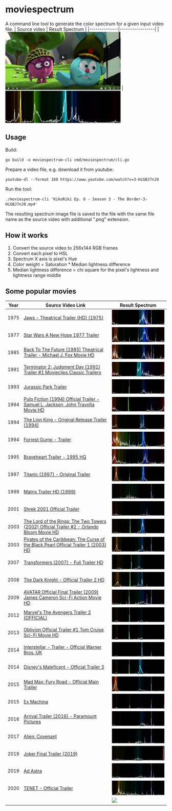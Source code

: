 # moviespectrum

A command line tool to generate the color spectrum for a given input video file.
| Source video | Result Spectrum |
|--------------|-----------------|
| <img src="examples/Screenshot_20201022_103659.png" width="360"/> | <img src="examples/KikoRiki%20Ep.%206%20-%20Season%203%20-%20The Border-3-HiGBJ7nJ0.mp4.png" width="360" />

## Usage

Build:
```
go build -o moviespectrum-cli cmd/moviespectrum/cli.go
```

Prepare a video file, e.g. download it from youtube:
```
youtube-dl --format 160 https://www.youtube.com/watch?v=3-HiGBJ7nJ0
```

Run the tool:
```
./moviespectrum-cli 'KikoRiki Ep. 6 - Season 3 - The Border-3-HiGBJ7nJ0.mp4'
```

The resulting spectrum image file is saved to the file with the same file name as the source video with additional 
".png" extension.

## How it works

1. Convert the source video to 256x144 RGB frames
2. Convert each pixel to HSL
3. Spectrum X axis is pixel's Hue
4. Color weight = Saturation * Median lightness difference
5. Median lightness difference = chi square for the pixel's lightness and lightness range middle 

## Some popular movies

| Year | Source Video Link | Result Spectrum |
|------|-------------------|-----------------|
| 1975 | [Jaws - Theatrical Trailer (HD) (1975)](https://www.youtube.com/watch?v=4pxkU9GVAoA) | <img src="examples/Jaws%20-%20Theatrical%20Trailer%20(HD)%20(1975)-4pxkU9GVAoA.mp4.png"/> |
| 1977 | [Star Wars A New Hope 1977 Trailer](https://www.youtube.com/watch?v=1g3_CFmnU7k) | <img src="examples/Star%20Wars%20A%20New%20Hope%201977%20Trailer-1g3_CFmnU7k.mp4.png"/> |
| 1985 | [Back To The Future (1985) Theatrical Trailer - Michael J. Fox Movie HD](https://www.youtube.com/watch?v=qvsgGtivCgs) | <img src="examples/Back%20To%20The%20Future%20(1985)%20Theatrical%20Trailer%20-%20Michael%20J.%20Fox%20Movie%20HD-qvsgGtivCgs.mp4.png"/> |
| 1991 | [Terminator 2: Judgment Day (1991) Trailer #1 Movieclips Classic Trailers](https://www.youtube.com/watch?v=CRRlbK5w8AE) | <img src="examples/Terminator%202%20-%20Judgment%20Day%20%281991%29%20Trailer%20%231%20_%20Movieclips%20Classic%20Trailers-CRRlbK5w8AE.mp4.png"/> |
| 1993 | [Jurassic Park Trailer](https://www.youtube.com/watch?v=lc0UehYemQA) | <img src="examples/Jurassic%20Park%20Trailer-lc0UehYemQA.mp4.png"/> |
| 1994 | [Pulp Fiction (1994) Official Trailer - Samuel L. Jackson, John Travolta Movie HD](https://www.youtube.com/watch?v=5ZAhzsi1ybM) | <img src="examples/Pulp%20Fiction%20%281994%29%20Official%20Trailer%20-%20Samuel%20L.%20Jackson%2C%20John%20Travolta%20Movie%20HD-5ZAhzsi1ybM.mp4.png"/> |
| 1994 | [The Lion King - Original Release Trailer (1994)](https://www.youtube.com/watch?v=hY7xBISLBIA) | <img src="examples/The%20Lion%20King%20-%20Original%20Release%20Trailer%20%281994%29-hY7xBISLBIA.mp4.png"/> |
| 1994 | [Forrest Gump - Trailer](https://www.youtube.com/watch?v=bLvqoHBptjg) | <img src="examples/Forrest%20Gump%20-%20Trailer-bLvqoHBptjg.mp4.png"/> |
| 1995 | [Braveheart Trailer - 1995 HQ](https://www.youtube.com/watch?v=1cnoM8EiGGU) | <img src="examples/Braveheart%20Trailer%20-%201995%20HQ-1cnoM8EiGGU.mp4.png"/> |
| 1997 | [Titanic (1997) - Original Trailer](https://www.youtube.com/watch?v=jUm88F3MEbQ) | <img src="examples/Titanic%20%281997%29%20-%20Original%20Trailer-jUm88F3MEbQ.mp4.png"/> |
| 1999 | [Matrix Trailer HD (1999)](https://www.youtube.com/watch?v=m8e-FF8MsqU) | <img src="examples/Matrix%20Trailer%20HD%20%281999%29-m8e-FF8MsqU.mp4.png"/> |
| 2001 | [Shrek 2001 Official Trailer](https://www.youtube.com/watch?v=ooJJX3R42WM) | <img src="examples/Shrek%202001%20Official%20Trailer-ooJJX3R42WM.mp4.png"/> |
| 2003 | [The Lord of the Rings: The Two Towers (2002) Official Trailer #2 - Orlando Bloom Movie HD](https://www.youtube.com/watch?v=LbfMDwc4azU) | <img src="examples/The%20Lord%20of%20the%20Rings%20-%20The%20Two%20Towers%20%282002%29%20Official%20Trailer%20%232%20-%20Orlando%20Bloom%20Movie%20HD-LbfMDwc4azU.mp4.png"/> |
| 2003 | [Pirates of the Caribbean: The Curse of the Black Pearl Official Trailer 1 (2003) HD](https://www.youtube.com/watch?v=naQr0uTrH_s) | <img src="examples/Pirates%20of%20the%20Caribbean%20-%20The%20Curse%20of%20the%20Black%20Pearl%20Official%20Trailer%201%20%282003%29%20HD-naQr0uTrH_s.mp4.png"/>
| 2007 | [Transformers (2007) - Full Trailer HD](https://www.youtube.com/watch?v=dxQxgAfNzyE) | <img src="examples/Transformers%20%282007%29%20-%20Full%20Trailer%20%5BHD%5D-dxQxgAfNzyE.mp4.png"/> |
| 2008 | [The Dark Knight - Official Trailer 2 HD](https://www.youtube.com/watch?v=TQfATDZY5Y4) | <img src="examples/The%20Dark%20Knight%20-%20Official%20Trailer%202%20%5BHD%5D-TQfATDZY5Y4.mp4.png"/> |
| 2009 | [AVATAR Official Final Trailer (2009) James Cameron Sci-Fi Action Movie HD](https://www.youtube.com/watch?v=6ziBFh3V1aM&t=9s) | <img src="examples/AVATAR%20Official%20Final%20Trailer%20%282009%29%20James%20Cameron%20Sci-Fi%20Action%20Movie%20HD-6ziBFh3V1aM.mp4.png"/> |
| 2012 | [Marvel's The Avengers Trailer 2 (OFFICIAL)](https://www.youtube.com/watch?v=hIR8Ar-Z4hw) | <img src="examples/Marvel%27s%20The%20Avengers%20Trailer%202%20%28OFFICIAL%29-hIR8Ar-Z4hw.mp4.png"/> |
| 2013 | [Oblivion Official Trailer #1 Tom Cruise Sci-Fi Movie HD](https://www.youtube.com/watch?v=XmIIgE7eSak) | <img src="examples/Oblivion%20Official%20Trailer%20%231%20Tom%20Cruise%20Sci-Fi%20Movie%20HD-XmIIgE7eSak.mp4.png"/> |
| 2014 | [Interstellar - Trailer - Official Warner Bros. UK](https://www.youtube.com/watch?v=zSWdZVtXT7E) | <img src="examples/Interstellar%20-%20Trailer%20-%20Official%20Warner%20Bros.%20UK-zSWdZVtXT7E.mp4.png"/> |
| 2014 | [Disney's Maleficent - Official Trailer 3](https://www.youtube.com/watch?v=w-XO4XiRop0) | <img src="examples/Disney%27s%20Maleficent%20-%20Official%20Trailer%203-w-XO4XiRop0.mp4.png"/> |
| 2015 | [Mad Max: Fury Road - Official Main Trailer](https://www.youtube.com/watch?v=hEJnMQG9ev8) | <img src="examples/Mad%20Max%20-%20Fury%20Road%20-%20Official%20Main%20Trailer%20%5BHD%5D-hEJnMQG9ev8.mp4.png"/> |
| 2015 | [Ex Machina](https://www.youtube.com/watch?v=bggUmgeMCdc) | <img src="examples/Ex%20Machina%20_%20Official%20Trailer%20HD%20_%20A24-bggUmgeMCdc.mp4.png"/> |
| 2016 | [Arrival Trailer (2016) - Paramount Pictures](https://www.youtube.com/watch?v=tFMo3UJ4B4g) | <img src="examples/Arrival%20Trailer%20%282016%29%20-%20Paramount%20Pictures-tFMo3UJ4B4g.mp4.png"/> |
| 2017 | [Alien: Covenant](https://www.youtube.com/watch?v=svnAD0TApb8) | <img src="examples/Alien%20-%20Covenant%20_%20Official%20Trailer%20%5BHD%5D%20_%2020th%20Century%20FOX-svnAD0TApb8.mp4.png"/> |
| 2019 | [Joker Final Trailer (2019)](https://www.youtube.com/watch?v=rgXplohCw5o) | <img src="examples/Joker%20Final%20Trailer%20%282019%29%20_%20Movieclips%20Trailers-rgXplohCw5o.mp4.png"/> |
| 2019 | [Ad Astra](https://www.youtube.com/watch?v=P6AaSMfXHbA) | <img src="examples/Ad%20Astra%20_%20Official%20Trailer%20%5BHD%5D%20_%2020th%20Century%20FOX-P6AaSMfXHbA.mp4.png"/> |
| 2020 | [TENET - Official Trailer](https://www.youtube.com/watch?v=LdOM0x0XDMo) | <img src="examples/TENET%20-%20Official%20Trailer-LdOM0x0XDMo.mp4.png"/> |
| | []() | <img src="examples/"/> |
